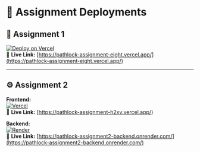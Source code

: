 # 🚀 Assignment Deployments  

## 🧩 Assignment 1  
[![Deploy on Vercel](https://img.shields.io/badge/Deployed%20on-Vercel-black?logo=vercel)](https://pathlock-assignment-eight.vercel.app/)  
🔗 **Live Link:** [https://pathlock-assignment-eight.vercel.app/](https://pathlock-assignment-eight.vercel.app/)

---

## ⚙️ Assignment 2  
**Frontend:**  
[![Vercel](https://img.shields.io/badge/Frontend-Vercel-black?logo=vercel)](https://pathlock-assignment-two.vercel.app/)  
🔗 **Live Link:** [https://pathlock-assignment-h2xv.vercel.app/)

**Backend:**  
[![Render](https://img.shields.io/badge/Backend-Render-blue?logo=render)](https://pathlock-assignment2-backend.onrender.com/)  
🔗 **Live Link:** [https://pathlock-assignment2-backend.onrender.com/](https://pathlock-assignment2-backend.onrender.com/)
